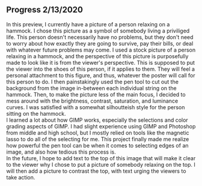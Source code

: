 ## Progress 2/13/2020
In this preview, I currently have a picture of a person relaxing on a hammock. I chose this picture as a symbol of somebody living a
priviliged life. This person doesn't necessarily have no problems, but they don't need to worry about how exactly they are going
to survive, pay their bills, or deal with whatever future problems may come. I used a stock picture of a person relaxing in a hammock,
 and the perspective of this picture is purposefully made to look like it is from the viewer's perspective. This is supposed to put
 the viewer into the shoes of this person, if it applies to them. They will feel a personal attachment to this figure, and thus, whatever
 the poster will call for this person to do. I then painstakingly used the pen tool to cut out the background from the image in-between
 each individual string on the hammock. Then, to make the picture less of the main focus, I decided to mess around with the brightness,
  contrast, saturation, and luminance curves. I was satisfied with a somewhat silhoutteish style for the person sitting on the hammock.  
  I learned a lot about how GIMP works, especially the selections and color grading aspects of GIMP. I had slight experience using
  GIMP and Photoshop from middle and high school, but I mostly relied on tools like the magnetic lasso to do all of the selecting for me.
  This project finally made me realize how powerful the pen tool can be when it comes to selecting edges of an image, and also how tedious
  this process is.  
  In the future, I hope to add text to the top of this image that will make it clear to the viewer why I chose to put a picture
  of somebody relaxing on the top. I will then add a picture to contrast the top, with text urging the viewers to take action.
